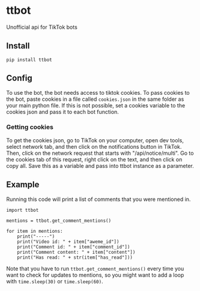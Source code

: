 # ttbot
Unofficial api for TikTok bots

## Install
```
pip install ttbot
```
## Config
To use the bot, the bot needs access to tiktok cookies. To pass cookies to the bot, paste cookies in a file called `cookies.json` in the same folder as your main python file. If this is not possible, set a cookies variable to the cookies json and pass it to each bot function.

### Getting cookies
To get the cookies json, go to TikTok on your computer, open dev tools, select network tab, and then click on the notifications button in TikTok. Then, click on the network request that starts with "/api/notice/multi". Go to the cookies tab of this request, right click on the text, and then click on copy all. Save this as a variable and pass into ttbot instance as a parameter.

## Example
Running this code will print a list of comments that you were mentioned in.
```
import ttbot

mentions = ttbot.get_comment_mentions()

for item in mentions:
    print("-----")
    print("Video id: " + item["aweme_id"])
    print("Comment id: " + item["comment_id"])
    print("Comment content: " + item["content"])
    print("Has read: " + str(item["has_read"]))
```
Note that you have to run `ttbot.get_comment_mentions()` every time you want to check for updates to mentions, so you might want to add a loop with `time.sleep(30)` or `time.sleep(60)`.
